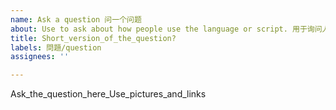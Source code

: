 ```yaml
---
name: Ask a question 问一个问题
about: Use to ask about how people use the language or script. 用于询问人们如何使用中文。
title: Short_version_of_the_question?
labels: 問題/question
assignees: ''

---
```


Ask_the_question_here_Use_pictures_and_links
